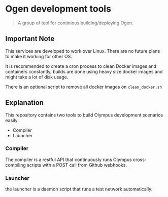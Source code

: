 # Ogen development tools

> A group of tool for continious building/deploying Ogen.

## Important Note

This services are developed to work over Linux. There are no future plans to make it working for other OS.

It is recommended to create a cron process to clean Docker images and containers constantly, builds are done using heavy size docker images and might take a lot of disk usage.

There is an optional script to remove all docker images on `clean_docker.sh`

## Explanation

This repository contains two tools to build Olympus development scenarios easily.

* Compiler
* Launcher

### Compiler

The compiler is a restful API that continuously runs Olympus cross-compiling scripts with a POST call from Github webhooks.

### Launcher

the launcher is a daemon script that runs a test network automatically.